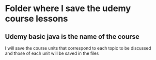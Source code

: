 # Folder where I save the udemy course lessons

## Udemy basic java is the name of the course

I will save the course units that correspond to each topic to be discussed and those of each unit will be saved in the files
